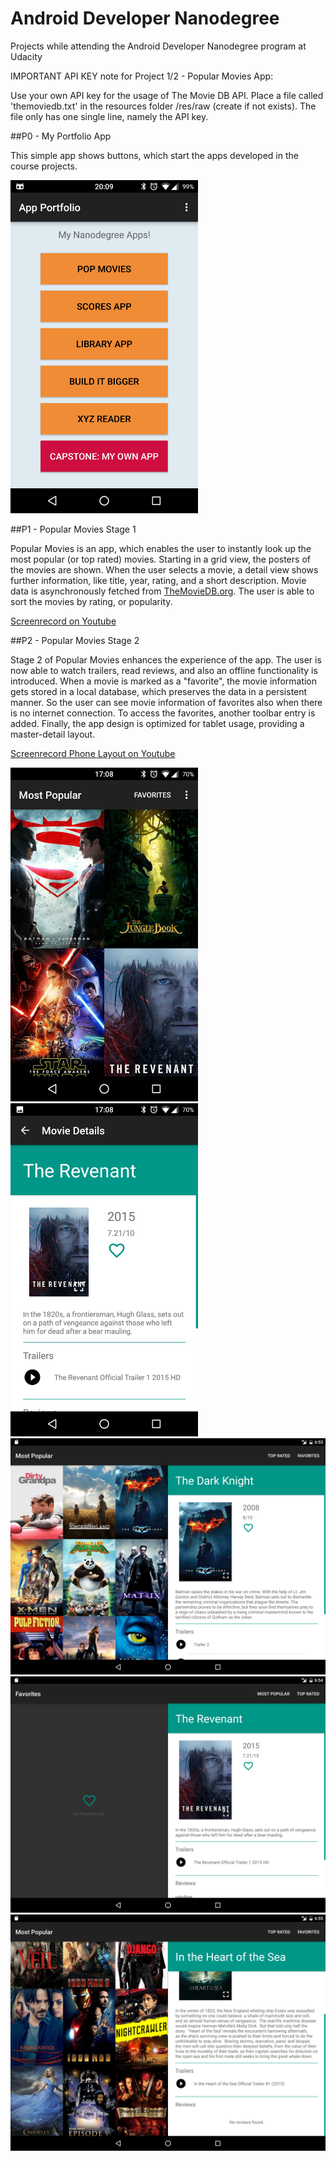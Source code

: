 # Android Developer Nanodegree

Projects while attending the Android Developer Nanodegree program at Udacity

IMPORTANT API KEY note for Project 1/2 - Popular Movies App:

Use your own API key for the usage of The Movie DB API. Place a file called 'themoviedb.txt' in the
resources folder /res/raw (create if not exists). The file only has one single line, namely the API key.

##P0 - My Portfolio App

This simple app shows buttons, which start the apps developed in the course projects. 

<img style="position: center;" src="static/screenshots/P0 - My Portfolio App.png" width="300">

##P1 - Popular Movies Stage 1

Popular Movies is an app, which enables the user to instantly look up the most popular (or top rated) movies. Starting in a grid view, the posters of the movies are shown. When the user selects a movie, a detail view shows further information, like title, year, rating, and a short description. Movie data is asynchronously fetched from [TheMovieDB.org](https://www.themoviedb.org/). The user is able to sort the movies by rating, or popularity. 


[Screenrecord on Youtube](https://www.youtube.com/watch?v=ZUfGoRsqetg)
    
##P2 - Popular Movies Stage 2

Stage 2 of Popular Movies enhances the experience of the app. The user is now able to watch trailers, read reviews, and also an offline functionality is introduced. When a movie is marked as a "favorite", the movie information gets stored in a local database, which preserves the data in a persistent manner. So the user can see movie information of favorites also when there is no internet connection. To access the favorites, another toolbar entry is added. 
Finally, the app design is optimized for tablet usage, providing a master-detail layout.

[Screenrecord Phone Layout on Youtube](https://www.youtube.com/watch?v=iGYWjl--L5s)

<img style="position: center;" src="static/screenshots/P2 - Popular Movies Stage 2_Phone_1.png" width="300">
<img style="position: center;" src="static/screenshots/P2 - Popular Movies Stage 2_Phone_2.png" width="300">

<img style="position: center;" src="static/screenshots/P2 - Popular Movies Stage 2_Tablet_1.png" width="600">
<img style="position: center;" src="static/screenshots/P2 - Popular Movies Stage 2_Tablet_2.png" width="600">
<img style="position: center;" src="static/screenshots/P2 - Popular Movies Stage 2_Tablet_3.png" width="600">


